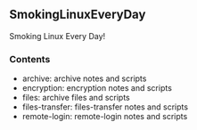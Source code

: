 ## SmokingLinuxEveryDay
Smoking Linux Every Day!

### Contents
* archive: archive notes and scripts
* encryption: encryption notes and scripts
* files: archive files and scripts
* files-transfer: files-transfer notes and scripts
* remote-login: remote-login notes and scripts


